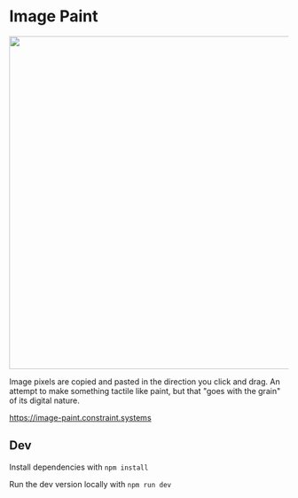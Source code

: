# Image Paint

<img
src='https://raw.githubusercontent.com/constraint-systems/image-paint/main/public/image-paint.gif'
width="600"/>

Image pixels are copied and pasted in the direction you click and drag. An attempt to make something tactile like paint, but that "goes with the grain" of its digital nature.

https://image-paint.constraint.systems

## Dev

Install dependencies with `npm install`

Run the dev version locally with `npm run dev`

